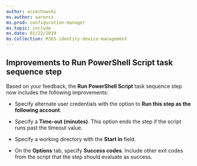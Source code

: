 ```yaml
---
author: aczechowski
ms.author: aaroncz
ms.prod: configuration-manager
ms.topic: include
ms.date: 01/22/2019
ms.collection: M365-identity-device-management
---
```


## <a name="bkmk_posh"></a> Improvements to Run PowerShell Script task sequence step
<!--3556028-->
Based on your feedback, the **Run PowerShell Script** task sequence step now includes the following improvements:  

- Specify alternate user credentials with the option to **Run this step as the following account**.  

- Specify a **Time-out (minutes)**. This option ends the step if the script runs past the timeout value.  

- Specify a working directory with the **Start in** field.  

- On the **Options** tab, specify **Success codes**. Include other exit codes from the script that the step should evaluate as success.  


